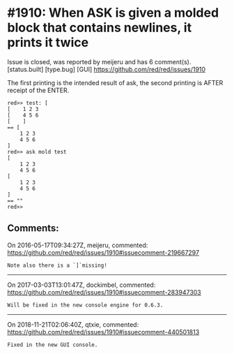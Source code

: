 
#1910: When ASK is given a molded block that contains newlines, it prints it twice
================================================================================
Issue is closed, was reported by meijeru and has 6 comment(s).
[status.built] [type.bug] [GUI]
<https://github.com/red/red/issues/1910>

The first printing is the intended result of ask, the second printing is AFTER receipt of the ENTER.

```
red>> test: [
[    1 2 3
[    4 5 6
[    ]
== [
    1 2 3 
    4 5 6
]
red>> ask mold test
[
    1 2 3 
    4 5 6
[
    1 2 3 
    4 5 6
]
== ""
red>>
```



Comments:
--------------------------------------------------------------------------------

On 2016-05-17T09:34:27Z, meijeru, commented:
<https://github.com/red/red/issues/1910#issuecomment-219667297>

    Note also there is a `]`missing!

--------------------------------------------------------------------------------

On 2017-03-03T13:01:47Z, dockimbel, commented:
<https://github.com/red/red/issues/1910#issuecomment-283947303>

    Will be fixed in the new console engine for 0.6.3.

--------------------------------------------------------------------------------

On 2018-11-21T02:06:40Z, qtxie, commented:
<https://github.com/red/red/issues/1910#issuecomment-440501813>

    Fixed in the new GUI console.


